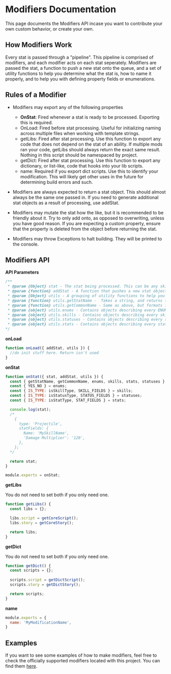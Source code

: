 # Modifiers Documentation

This page documents the Modifiers API incase you want to contribute your own custom behavior, or create your own.

## How Modifiers Work

Every stat is passed through a "pipeline". This pipeline is comprised of modifiers, and each modifier acts on each stat seperately. Modifiers are passed the stat, a function to push a new stat onto the queue, and a set of utility functions to help you determine what the stat is, how to name it properly, and to help you with defining property fields or enumerations.



## Rules of a Modifier

- Modifiers may export any of the following properties
  - **OnStat**: Fired whenever a stat is ready to be processed. Exporting this is required.
  - OnLoad: Fired before stat processing. Useful for initializing naming across multiple files when working with template strings.
  - getLibs: Fired after stat processing. Use this function to export any code that does not depend on the stat of an ability. If multiple mods ran your code, getLibs should always return the exact same result. Nothing in this script should be namespaced by project.
  - getDict: Fired after stat processing. Use this function to export any dictionary, or list-like, code that hooks into your lib scripts.
  - name: Required if you export dict scripts. Use this to identify your modification. This will likely get other uses in the future for determining build errors and such.

- Modifiers are always expected to return a stat object. This should almost always be the same one passed in. If you need to generate additional stat objects as a result of processing, use addStat.
- Modifiers may mutate the stat how the like, but it is recommended to be friendly about it. Try to only add onto, as opposed to overwriting, unless you have good reason. If you are expecting a custom property, ensure that the property is deleted from the object before returning the stat.
- Modifiers may throw Exceptions to halt building. They will be printed to the console.



## Modifiers API

**API Parameters**

```javascript
/**
 * @param {Object} stat - The stat being processed. This can be any skill, stat, or status that was defined by the user. It is recommended that the first action onStat takes is a check to see if the stat is relevant or not. If it isn't return immediately. 
 * @param {function} addStat - A function that pushes a new stat object onto the queue for processing. Since it is a new stat, it will eventually be handled by your function. As such, it is recommended you never add your own custom properties to stats created in this way. You can add custom properties from other modifications though. Just be careful about creating infinite loops.
 * @param {Object} utils - A grouping of utility functions to help you author modifications
 * @param {function} utils.getStatName -  Takes a string, and returns that string formated with the GENERATED tag and the namespace. This is typically used for fields like SkillProperties, WeaponBoost, etc. Do not use this on stat names, as the format modifier does this automatically for you. This will likely change in the future once I have a better idea of what conventions exist within this app and I can apply a bit of OOP to it.
 * @param {function} utils.getCommonName - Same as above, but formats it with a common name so that multiple mods using the SkillGenerator will overwrite the file. Use this to help with naming fields in your libs.
 * @param {object} utils.enums - Contains objects describing every ENUM in the game. See https://github.com/Sinistralis-DOS2-Mods/SkillGenerator/blob/master/lib/definitions/enums.js for details.
 * @param {object} utils.skills - Contains objects describing every skill type in the game and it's XML configuration. See https://github.com/Sinistralis-DOS2-Mods/SkillGenerator/blob/master/lib/definitions/skills.js for details.
 * @param {object} utils.statuses - Contains objects describing every status type in the game and it's XML configuration. See https://github.com/Sinistralis-DOS2-Mods/SkillGenerator/blob/master/lib/definitions/statuses.js for details.
 * @param {object} utils.stats - Contains objects describing every stat type in the game and it's XML configuration. See https://github.com/Sinistralis-DOS2-Mods/SkillGenerator/blob/master/lib/definitions/stats.js for details.
*/
```
**onLoad**

```javascript
function onLoad({ addStat, utils }) {
  //do init stuff here. Return isn't used
}
```


**onStat**

```javascript
function onStat({ stat, addStat, utils }) {
  const { getStatName, getCommonName, enums, skills, stats, statuses } = utils;
  const { YES_NO } = enums;
  const { IS_TYPE: isSkillType, SKILL_FIELDS } = skills;
  const { IS_TYPE: isStatusType, STATUS_FIELDS } = statuses;
  const { IS_TYPE: isStatType, STAT_FIELDS } = stats;

  console.log(stat); 
  /*
    {
      type: 'Projectile',
      statFields: {
        Name: 'MySkillName',
        'Damage Multiplier': '120',
      },
    };
  */ 

  return stat;
}

module.exports = onStat;
```


**getLibs**

You do not need to set both if you only need one.

```javascript
function getLibs() {
  const libs = {};

  libs.script = getCoreScript();
  libs.story = getCoreStory();

  return libs;
}
```

**getDict**

You do not need to set both if you only need one.

```javascript
function getDict() {
  const scripts = {};
  
  scripts.script = getDictScript();
  scripts.story = getDictStory();

  return scripts;
}
```


**name**

```javascript
module.exports = {
  name: 'MyModificationName',
}
```


## Examples

If you want to see some examples of how to make modifiers, feel free to check the officially supported modifiers located with this project. You can find them [here](https://github.com/Sinistralis-DOS2-Mods/SkillGenerator/tree/master/lib/modifiers).